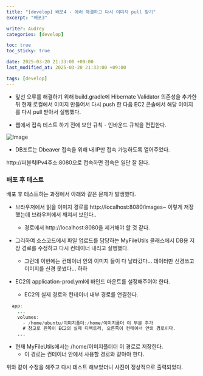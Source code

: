 ```yaml
---
title: "[develop] 배포4 - 에러 해결하고 다시 이미지 pull 받기"
excerpt: "배포3"

writer: Audrey
categories: [develop]

toc: true
toc_sticky: true

date: 2025-03-20 21:33:00 +09:00
last_modified_at: 2025-03-20 21:33:00 +09:00

tags: [develop]
---
```


- 앞선 오류를 해결하기 위해 build.gradle에 Hibernate Validator 의존성을 추가한 뒤 현재 로컬에서 이미지 만들어서 다시 push 한 다음 EC2 콘솔에서 해당 이미지를 다시 pull 받아서 실행했다.

- 웹에서 접속 테스트 하기 전에 보안 규칙 - 인바운드 규칙을 편집한다.


![Image](https://github.com/user-attachments/assets/a7fa5f72-f0cd-4d5d-bd1d-2884d88c12f7)
- DB포트는 Dbeaver 접속을 위해 내 IP만 접속 가능하도록 열어주었다.

http://퍼블릭IPv4주소:8080으로 접속하면 접속은 일단 잘 된다.


### 배포 후 테스트

배포 후 테스트하는 과정에서 아래와 같은 문제가 발생했다.

- 브라우저에서 읽을 이미지 경로를 http://localhost:8080/images~ 이렇게 저장했는데 브라우저에서 깨져서 보인다..
    - 경로에서 http://localhost:8080을 제거해야 할 것 같다.

- 그리하여 소스코드에서 파일 업로드를 담당하는 MyFileUtils 클래스에서 DB용 저장 경로를 수정하고 다시 컨테이너 내리고 실행했다.
    - 그런데 이번에는 컨테이너 안의 이미지 들이 다 날라갔다… 데이터만 신경쓰고 이미지를 신경 못썼다… 하하

- EC2의 application-prod.yml에 바인드 마운트를 설정해주어야 한다.
    - EC2의 실제 경로와 컨테이너 내부 경로를 연결한다.

```java
  app:
    ...
    volumes:
      - /home/ubuntu/이미지폴더:/home/이미지폴더 이 부분 추가
      # 참고로 왼쪽이 EC2의 실제 디렉토리, 오른쪽이 컨테이너 안의 경로이다.
    ...
```

- 현재 MyFileUtils에서는 /home/이미지폴더더 이 경로로 저장한다.
    - 이 경로는 컨테이너 안에서 사용할 경로와 같아야 한다.


위와 같이 수정을 해주고 다시 테스트 해보았더니 사진이 정상적으로 출력되었다.
